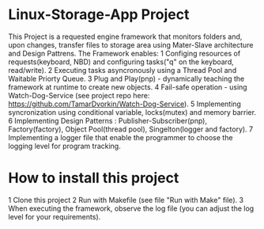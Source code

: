 # Linux-Storage-App Project

This Project is a requested engine framework that monitors folders and, upon changes, transfer files to storage area using 
Mater-Slave architecture and Design Pattrens.
The Framework enables:
1 Configing resources of requests(keyboard, NBD) and configuring tasks("q" on the keyboard, read/write).
2 Executing tasks asyncronously using a Thread Pool and Waitable Priorty Queue.
3 Plug and Play(pnp) - dynamically teaching the framework at runtime to create new objects.
4 Fail-safe operation - using Watch-Dog-Service (see project repo here: https://github.com/TamarDvorkin/Watch-Dog-Service).
5 Implementing syncronization using conditional variable, locks(mutex) and memory barrier.
6 Implementing Design Patterns : Publisher-Subscriber(pnp), Factory(factory), Object Pool(thread pool), Singelton(logger and factory).
7 Implementing a logger file that enable the programmer to choose the logging level for program tracking.


# How to install this project
1 Clone this project
2 Run with Makefile (see file "Run with Make" file).
3 When executing the framework, observe the log file (you can adjust the log level for your requirements).
